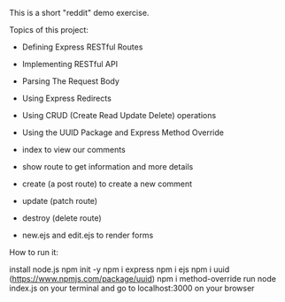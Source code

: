 This is a short "reddit" demo exercise.

Topics of this project:

- Defining Express RESTful Routes
- Implementing RESTful API
- Parsing The Request Body
- Using Express Redirects
- Using CRUD (Create Read Update Delete) operations
- Using the UUID Package and Express Method Override 

- index to view our comments
- show route to get information and more details
- create (a post route) to create a new comment
- update (patch route) 
- destroy (delete route)
- new.ejs and edit.ejs to render forms

How to run it:

install node.js
npm init -y
npm i express
npm i ejs
npm i uuid (https://www.npmjs.com/package/uuid)
npm i method-override
run node index.js on your terminal and go to localhost:3000 on your browser

